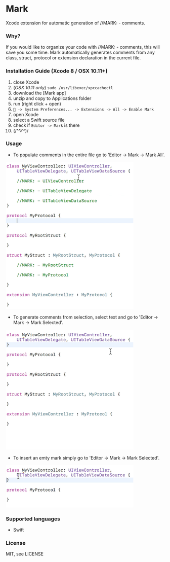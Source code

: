 # Mark
Xcode extension for automatic generation of //MARK: - comments.

### Why? 
If you would like to organize your code with //MARK: - comments, this will save you some time.
Mark automatically generates comments from any class, struct, protocol or extension declaration in the current file.

### Installation Guide (Xcode 8 / OSX 10.11+)

1. close Xcode
2. (*OSX 10.11 only*) `sudo /usr/libexec/xpccachectl`
3. download the [Mark app]
4. unzip and copy to Applications folder
5. run (right click + open)
6. ` -> System Preferences... -> Extensions -> All -> Enable Mark`
7. open Xcode
8. select a Swift source file
9. check if `Editor -> Mark` is there 
10. (/^▽^)/

### Usage

- To populate comments in the entire file go to 'Editor -> Mark -> Mark All'.

![mark_all.gif](/Resources/mark_all.gif)

- To generate comments from selection, select text and go to 'Editor -> Mark -> Mark Selected'.

![mark_selected.gif](/Resources/mark_selected.gif)

- To insert an emty mark simply go to 'Editor -> Mark -> Mark Selected'.

![mark_empty.gif](/Resources/mark_empty.gif)

### Supported languages
- Swift

### License

MIT, see LICENSE
